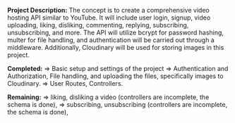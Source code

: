 **Project Description:**
The concept is to create a comprehensive video hosting API similar to YouTube. It will include user login, signup, video uploading, liking, disliking, commenting, replying, subscribing, unsubscribing, and more. The API will utilize bcrypt for password hashing, multer for file handling, and authentication will be carried out through a middleware. Additionally, Cloudinary will be used for storing images in this project.

**Completed:**
=> Basic setup and settings of the project 
=> Authentication and Authorization, File handling, and uploading the files, specifically images to Cloudinary.
=> User Routes, Controllers.

**Remaining:**
=> liking, disliking a video (controllers are incomplete, the schema is done),
=> subscribing, unsubscribing (controllers are incomplete, the schema is done),
